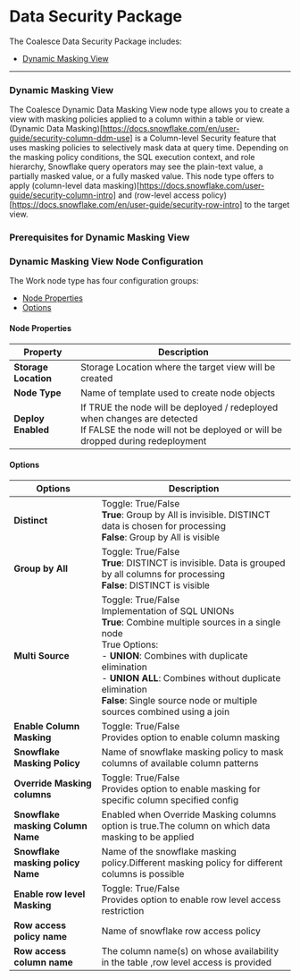 # Data Security Package

The Coalesce Data Security Package includes:

* [Dynamic Masking View](dynamic-masking-view)

---

### Dynamic Masking View

The Coalesce Dynamic Data Masking View node type allows you to create a view with masking policies applied to a column within a table or view.(Dynamic Data Masking)[https://docs.snowflake.com/en/user-guide/security-column-ddm-use] is a Column-level Security feature that uses masking policies to selectively mask data at query time.
Depending on the masking policy conditions, the SQL execution context, and role hierarchy, Snowflake query operators may see the plain-text value, a partially masked value, or a fully masked value.
This node type offers to apply (column-level data masking)[https://docs.snowflake.com/user-guide/security-column-intro] and (row-level access policy)[https://docs.snowflake.com/en/user-guide/security-row-intro] to the target view.

### Prerequisites for Dynamic Masking View


### Dynamic Masking View Node Configuration

The Work node type has four configuration groups:

* [Node Properties](#node-properties)
* [Options](#options)

#### Node Properties

| **Property** | **Description** |
|----------|-------------|
| **Storage Location** | Storage Location where the target view will be created |
| **Node Type** | Name of template used to create node objects |
| **Deploy Enabled** | If TRUE the node will be deployed / redeployed when changes are detected<br/> If FALSE the node will not be deployed or will be dropped during redeployment |

#### Options


| **Options** | **Description** |
|---------|-------------|
| **Distinct** | Toggle: True/False<br/>**True**: Group by All is invisible. DISTINCT data is chosen for processing<br/>**False**: Group by All is visible |
| **Group by All** | Toggle: True/False<br/>**True**: DISTINCT is invisible. Data is grouped by all columns for processing<br/>**False**: DISTINCT is visible |
| **Multi Source** | Toggle: True/False<br/>Implementation of SQL UNIONs<br/>**True**: Combine multiple sources in a single node<br/>True Options:<br/>- **UNION**: Combines with duplicate elimination<br/>- **UNION ALL**: Combines without duplicate elimination<br/>**False**: Single source node or multiple sources combined using a join |
| **Enable Column Masking** | Toggle: True/False<br/> Provides option to enable column masking |
| **Snowflake Masking Policy**| Name of snowflake masking policy to mask columns of available column patterns |
| **Override Masking columns**| Toggle: True/False<br/> Provides option to enable masking for specific column specified config |
| **Snowflake masking Column Name**| Enabled when Override Masking columns option is true.The column on which data masking to be applied |
| **Snowflake masking policy Name**| Name of the snowflake masking policy.Different masking policy for different columns is possible |
| **Enable row level Masking** | Toggle: True/False<br/> Provides option to enable row level access restriction |
| **Row access policy name**| Name of snowflake row access policy |
| **Row access column name**| The column name(s) on whose availability in the table ,row level access is provided|
